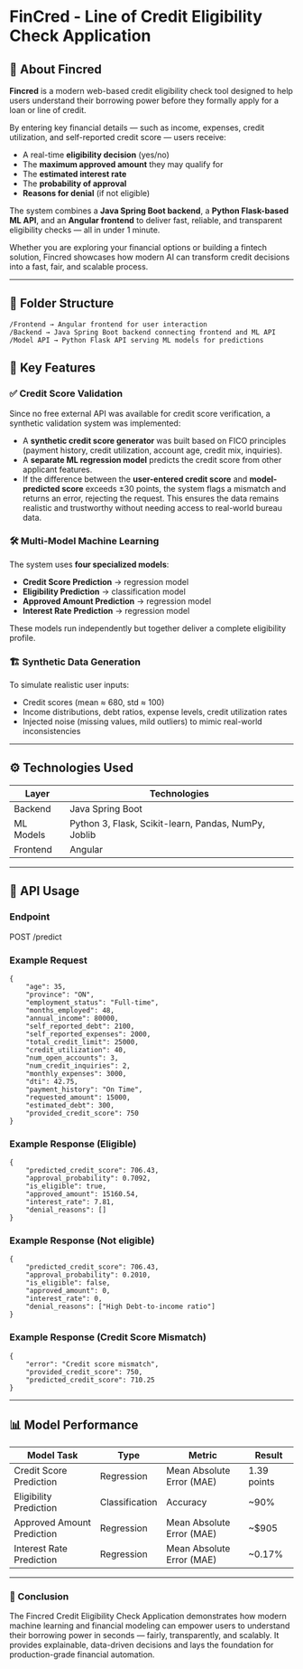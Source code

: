 # FinCred - Line of Credit Eligibility Check Application

## 📖 About Fincred

**Fincred** is a modern web-based credit eligibility check tool designed to help users understand their borrowing power before they formally apply for a loan or line of credit.  

By entering key financial details — such as income, expenses, credit utilization, and self-reported credit score — users receive:
- A real-time **eligibility decision** (yes/no)
- The **maximum approved amount** they may qualify for
- The **estimated interest rate**
- The **probability of approval**
- **Reasons for denial** (if not eligible)

The system combines a **Java Spring Boot backend**, a **Python Flask-based ML API**, and an **Angular frontend** to deliver fast, reliable, and transparent eligibility checks — all in under 1 minute.

Whether you are exploring your financial options or building a fintech solution, Fincred showcases how modern AI can transform credit decisions into a fast, fair, and scalable process.


---

## 📂 Folder Structure
```
/Frontend → Angular frontend for user interaction
/Backend → Java Spring Boot backend connecting frontend and ML API
/Model API → Python Flask API serving ML models for predictions
```

## 🔑 Key Features

### ✅ Credit Score Validation
Since no free external API was available for credit score verification, a synthetic validation system was implemented:
- A **synthetic credit score generator** was built based on FICO principles (payment history, credit utilization, account age, credit mix, inquiries).
- A **separate ML regression model** predicts the credit score from other applicant features.
- If the difference between the **user-entered credit score** and **model-predicted score** exceeds ±30 points, the system flags a mismatch and returns an error, rejecting the request.
This ensures the data remains realistic and trustworthy without needing access to real-world bureau data.

### 🛠️ Multi-Model Machine Learning

The system uses **four specialized models**:
- **Credit Score Prediction** → regression model
- **Eligibility Prediction** → classification model
- **Approved Amount Prediction** → regression model
- **Interest Rate Prediction** → regression model

These models run independently but together deliver a complete eligibility profile.

### 🏗️ Synthetic Data Generation
To simulate realistic user inputs:
- Credit scores (mean ≈ 680, std ≈ 100)
- Income distributions, debt ratios, expense levels, credit utilization rates
- Injected noise (missing values, mild outliers) to mimic real-world inconsistencies

---

## ⚙️ Technologies Used

| Layer        | Technologies                     |
|-------------|----------------------------------|
| Backend     | Java Spring Boot                 |
| ML Models   | Python 3, Flask, Scikit-learn, Pandas, NumPy, Joblib |
| Frontend    | Angular                          |

---

## 🔌 API Usage

### Endpoint
POST /predict

### Example Request
```
{
    "age": 35,
    "province": "ON",
    "employment_status": "Full-time",
    "months_employed": 48,
    "annual_income": 80000,
    "self_reported_debt": 2100,
    "self_reported_expenses": 2000,
    "total_credit_limit": 25000,
    "credit_utilization": 40,
    "num_open_accounts": 3,
    "num_credit_inquiries": 2,
    "monthly_expenses": 3000,
    "dti": 42.75,
    "payment_history": "On Time",
    "requested_amount": 15000,
    "estimated_debt": 300,
    "provided_credit_score": 750
}
```

### Example Response (Eligible)
```
{
    "predicted_credit_score": 706.43,
    "approval_probability": 0.7092,
    "is_eligible": true,
    "approved_amount": 15160.54,
    "interest_rate": 7.81,
    "denial_reasons": []
}
```

### Example Response (Not eligible)
```
{
    "predicted_credit_score": 706.43,
    "approval_probability": 0.2010,
    "is_eligible": false,
    "approved_amount": 0,
    "interest_rate": 0,
    "denial_reasons": ["High Debt-to-income ratio"]
}
```

### Example Response (Credit Score Mismatch)
```
{
    "error": "Credit score mismatch",
    "provided_credit_score": 750,
    "predicted_credit_score": 710.25
}
````

--- 

## 📊 Model Performance

| Model Task                 | Type           | Metric                      | Result           |
|----------------------------|---------------|----------------------------|------------------|
| Credit Score Prediction    | Regression     | Mean Absolute Error (MAE)  | 1.39 points      |
| Eligibility Prediction     | Classification | Accuracy                   | ~90%            |
| Approved Amount Prediction | Regression     | Mean Absolute Error (MAE)  | ~$905           |
| Interest Rate Prediction   | Regression     | Mean Absolute Error (MAE)  | ~0.17%          |

---

### 📝 Conclusion
The Fincred Credit Eligibility Check Application demonstrates how modern machine learning and financial modeling can empower users to understand their borrowing power in seconds — fairly, transparently, and scalably. It provides explainable, data-driven decisions and lays the foundation for production-grade financial automation.


